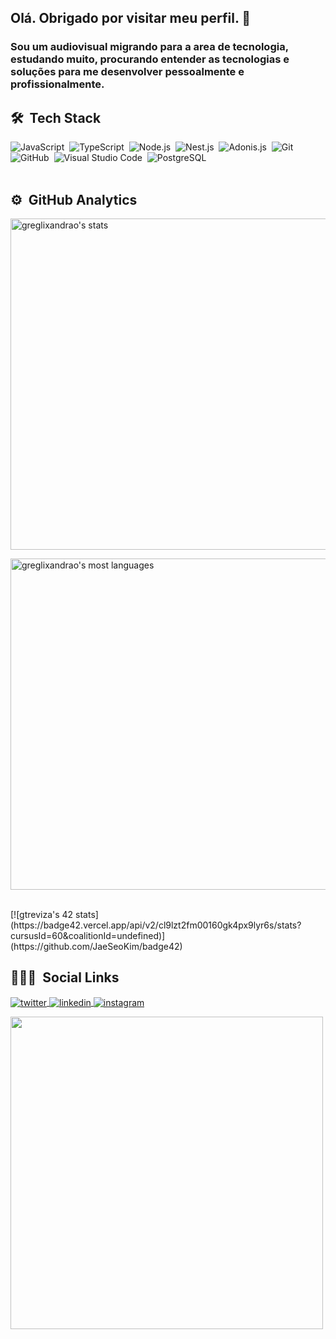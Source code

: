 ## Olá. Obrigado por visitar meu perfil. 🤩

### Sou um audiovisual migrando para a area de tecnologia, estudando muito, procurando entender as tecnologias e soluções para me desenvolver pessoalmente e profissionalmente.

## 🛠 &nbsp;Tech Stack

![JavaScript](https://img.shields.io/badge/-JavaScript-05122A?style=flat&logo=javascript)&nbsp;
![TypeScript](https://img.shields.io/badge/-TypeScript-05122A?style=flat&logo=typescript)&nbsp;
![Node.js](https://img.shields.io/badge/-Node.js-05122A?style=flat&logo=node.js)&nbsp;
![Nest.js](https://img.shields.io/badge/-NestJS-05122A?style=flat&logo=nestjs)&nbsp;
![Adonis.js](https://img.shields.io/badge/-AdonisJS-05122A?style=flat&logo=adonisjs)&nbsp;
![Git](https://img.shields.io/badge/-Git-05122A?style=flat&logo=git)&nbsp;
![GitHub](https://img.shields.io/badge/-GitHub-05122A?style=flat&logo=github)&nbsp;
![Visual Studio Code](https://img.shields.io/badge/-Visual%20Studio%20Code-05122A?style=flat&logo=visual-studio-code&logoColor=007ACC)&nbsp;
![PostgreSQL](https://img.shields.io/badge/-PostgreSQL-05122A?style=flat&logo=postgresql)&nbsp;
<br><br>
## ⚙️ &nbsp;GitHub Analytics

<p>
<img width="530em" src="https://github-readme-stats.vercel.app/api?username=greglixandrao&show_icons=true&theme=vision-friendly-dark" alt="greglixandrao's stats"/> 
</p>
<p>
<img width="530em" src="https://github-readme-stats.vercel.app/api/top-langs/?username=greglixandrao&layout=compact&theme=vision-friendly-dark" alt="greglixandrao's most languages"/>
</p>

<br>
[![gtreviza's 42 stats](https://badge42.vercel.app/api/v2/cl9lzt2fm00160gk4px9lyr6s/stats?cursusId=60&coalitionId=undefined)](https://github.com/JaeSeoKim/badge42)

## 👨🏼‍💻 &nbsp;Social Links

<p>
<a href="https://twitter.com/greglixandrao" target="_blank">
  <img align="center" src="https://img.shields.io/badge/-greglixandrao-05122A?style=flat&logo=twitter" alt="twitter"/>  
</a>
<a href="https://linkedin.com/in/gregorio-lixandrao" target="_blank">
  <img align="center" src="https://img.shields.io/badge/-greglixandrao-05122A?style=flat&logo=linkedin" alt="linkedin"/>
</a>
<a href="https://instagram.com/greglixandrao" target="_blank">
 <img align="center" src="https://img.shields.io/badge/-greglixandrao-05122A?style=flat&logo=instagram" alt="instagram"/>
</a>
</p>

<img width="500em" src="https://github-readme-twitter-gazf.vercel.app/api?id=greglixandrao&layout=wide&show_reply=off&show_retweet=off" />

<!--
**greglixandrao/greglixandrao** is a ✨ _special_ ✨ repository because its `README.md` (this file) appears on your GitHub profile.

Here are some ideas to get you started:

- 🔭 I’m currently working on ...
- 🌱 I’m currently learning ...
- 👯 I’m looking to collaborate on ...
- 🤔 I’m looking for help with ...
- 💬 Ask me about ...
- 📫 How to reach me: ...
- 😄 Pronouns: ...
- ⚡ Fun fact: ...
-->
